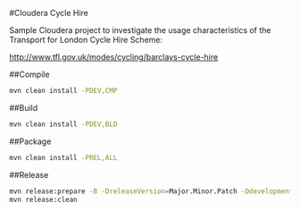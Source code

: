 #Cloudera Cycle Hire

Sample Cloudera project to investigate the usage characteristics of the Transport for London Cycle Hire Scheme:

http://www.tfl.gov.uk/modes/cycling/barclays-cycle-hire

##Compile

```bash
mvn clean install -PDEV,CMP
```

##Build

```bash
mvn clean install -PDEV,BLD
```

##Package

```bash
mvn clean install -PREL,ALL
```

##Release

```bash
mvn release:prepare -B -DreleaseVersion=Major.Minor.Patch -DdevelopmentVersion=Major.Minor.Patch-SNAPSHOT
mvn release:clean
```
